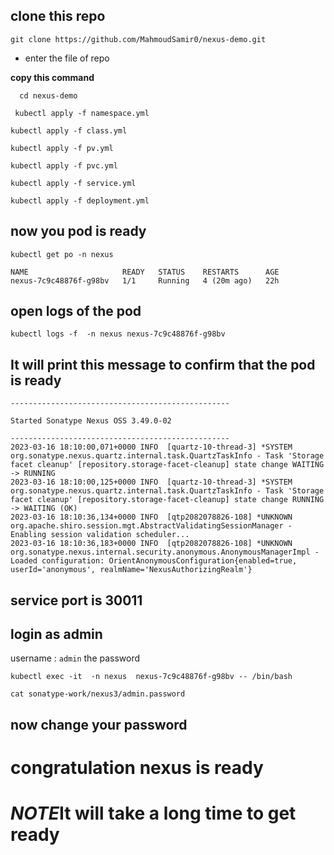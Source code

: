 ## clone this repo 
 ```shell script
git clone https://github.com/MahmoudSamir0/nexus-demo.git
```
- enter the file of repo

 **copy this command**

```shell script
  cd nexus-demo
```

```shell script
 kubectl apply -f namespace.yml
```

```shell script
kubectl apply -f class.yml
```


```shell script
kubectl apply -f pv.yml
```


```shell script
kubectl apply -f pvc.yml
```


```shell script
kubectl apply -f service.yml
```

```shell script
kubectl apply -f deployment.yml
```

## now you pod is ready 

```shell script
kubectl get po -n nexus
```

```shell script
NAME                     READY   STATUS    RESTARTS      AGE
nexus-7c9c48876f-g98bv   1/1     Running   4 (20m ago)   22h
```

## open logs of the pod
 
```shell script
kubectl logs -f  -n nexus nexus-7c9c48876f-g98bv

```
## It will print this message to confirm that the pod is ready
```shell script
-------------------------------------------------

Started Sonatype Nexus OSS 3.49.0-02

-------------------------------------------------
2023-03-16 18:10:00,071+0000 INFO  [quartz-10-thread-3] *SYSTEM org.sonatype.nexus.quartz.internal.task.QuartzTaskInfo - Task 'Storage facet cleanup' [repository.storage-facet-cleanup] state change WAITING -> RUNNING
2023-03-16 18:10:00,125+0000 INFO  [quartz-10-thread-3] *SYSTEM org.sonatype.nexus.quartz.internal.task.QuartzTaskInfo - Task 'Storage facet cleanup' [repository.storage-facet-cleanup] state change RUNNING -> WAITING (OK)
2023-03-16 18:10:36,134+0000 INFO  [qtp2082078826-108] *UNKNOWN org.apache.shiro.session.mgt.AbstractValidatingSessionManager - Enabling session validation scheduler...
2023-03-16 18:10:36,183+0000 INFO  [qtp2082078826-108] *UNKNOWN org.sonatype.nexus.internal.security.anonymous.AnonymousManagerImpl - Loaded configuration: OrientAnonymousConfiguration{enabled=true, userId='anonymous', realmName='NexusAuthorizingRealm'}
```
## service port is 30011

## login as admin 
username : ```admin```
the password 

```
kubectl exec -it  -n nexus  nexus-7c9c48876f-g98bv -- /bin/bash
```

```
cat sonatype-work/nexus3/admin.password
```
## now change your password

# congratulation nexus is ready 
# *NOTE*It will take a long time to get ready
